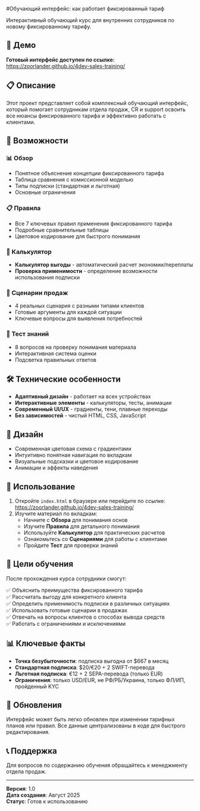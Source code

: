 #Обучающий интерфейс: как работает фиксированный тариф

Интерактивный обучающий курс для внутренних сотрудников по новому фиксированному тарифу.

## 🚀 Демо

**Готовый интерфейс доступен по ссылке:** https://zoorlander.github.io/4dev-sales-training/

## 📋 Описание

Этот проект представляет собой комплексный обучающий интерфейс, который помогает сотрудникам отдела продаж, CR и support освоить все нюансы фиксированного тарифа и эффективно работать с клиентами.

## 🎯 Возможности

### 📊 Обзор
- Понятное объяснение концепции фиксированного тарифа
- Таблица сравнения с комиссионной моделью
- Типы подписки (стандартная и льготная)
- Основные ограничения

### 📋 Правила
- Все 7 ключевых правил применения фиксированного тарифа
- Подробные сравнительные таблицы
- Цветовое кодирование для быстрого понимания

### 🧮 Калькулятор
- **Калькулятор выгоды** - автоматический расчет экономии/переплаты
- **Проверка применимости** - определение возможности использования подписки

### 💼 Сценарии продаж
- 4 реальных сценария с разными типами клиентов
- Готовые аргументы для каждой ситуации
- Ключевые вопросы для выявления потребностей

### 🎯 Тест знаний
- 8 вопросов на проверку понимания материала
- Интерактивная система оценки
- Подсветка правильных ответов

## 🛠 Технические особенности

- **Адаптивный дизайн** - работает на всех устройствах
- **Интерактивные элементы** - калькуляторы, тесты, анимации
- **Современный UI/UX** - градиенты, тени, плавные переходы
- **Без зависимостей** - чистый HTML, CSS, JavaScript

## 🎨 Дизайн

- Современная цветовая схема с градиентами
- Интуитивно понятная навигация по вкладкам
- Визуальные подсказки и цветовое кодирование
- Анимации и эффекты наведения

## 📱 Использование

1. Откройте `index.html` в браузере или перейдите по ссылке: https://zoorlander.github.io/4dev-sales-training/
2. Изучите материал по вкладкам:
   - Начните с **Обзора** для понимания основ
   - Изучите **Правила** для детального понимания
   - Используйте **Калькулятор** для практических расчетов
   - Ознакомьтесь со **Сценариями** для работы с клиентами
   - Пройдите **Тест** для проверки знаний

## 🎯 Цели обучения

После прохождения курса сотрудники смогут:

✅ Объяснить преимущества фиксированного тарифа  
✅ Рассчитать выгоду для конкретного клиента  
✅ Определить применимость подписки в различных ситуациях  
✅ Использовать готовые сценарии в продажах  
✅ Отвечать на вопросы клиентов о способах вывода средств  
✅ Работать с ограничениями и исключениями  

## 📊 Ключевые факты

- **Точка безубыточности**: подписка выгодна от $667 в месяц
- **Стандартная подписка**: $20/€20 + 2 SWIFT-перевода
- **Льготная подписка**: €12 + 2 SEPA-перевода (только EUR)
- **Ограничения**: только USD/EUR, не РФ/РБ/Украина, только ФЛ/ИП, пройденный KYC

## 🔄 Обновления

Интерфейс может быть легко обновлен при изменении тарифных планов или правил. Все данные централизованы в коде для быстрого редактирования.

## 📞 Поддержка

Для вопросов по содержанию обучения обращайтесь к менеджменту отдела продаж.

---

**Версия**: 1.0  
**Дата создания**: Август 2025  
**Статус**: Готов к использованию
